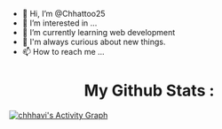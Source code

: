 - 👋 Hi, I’m @Chhattoo25
- 👀 I’m interested in ...
- 🌱 I’m currently learning web development
- 💞️ I'm always curious about new things.
- 📫 How to reach me ...

<!---
Chhattoo25/Chhattoo25 is a ✨ special ✨ repository because its `README.md` (this file) appears on your GitHub profile.
You can click the Preview link to take a look at your changes.
--->



<h1 align="center">My Github Stats : </h1>


<a href="https://github.com/chhavi48-cmd/github-readme-activity-graph"><img alt="chhhavi's Activity Graph" src="https://activity-graph.herokuapp.com/graph?username=Chhattoo25&bg_color=0D1117&color=5BCDEC&line=5BCDEC&point=FFFFFF&hide_border=true" /></a>
 

